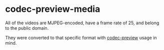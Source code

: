 # codec-preview-media

All of the videos are MJPEG-encoded, have a frame rate of 25, and belong to the public domain.

They were converted to that specific format with [codec-preview](https://github.com/gorge-raccoon/codec-preview) usage in mind.
